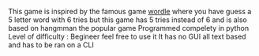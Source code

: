 This game is inspired by the famous game [wordle](https://www.nytimes.com/games/wordle/index.html) where you have guess a 5 letter word with 6 tries but this game has 5 tries instead of 6 and is also based on hangmman 
the popular game
Programmed compelety in python
Level of difficulty : Begineer
feel free to use it
It has no GUI all text based and has to be ran on a CLI

